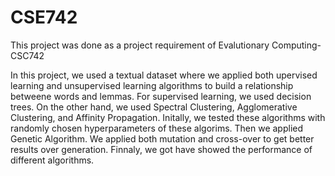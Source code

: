 # CSE742
This project was done as a project requirement of Evalutionary Computing-CSC742

In this project, we used a textual dataset where we applied both upervised learning and unsupervised learning algorithms to build a relationship betweene words and lemmas. For supervised learning, we used decision trees. On the other hand, we used Spectral Clustering, Agglomerative Clustering, and Affinity
Propagation. Initally, we tested these algorithms with randomly chosen hyperparameters of these algorims. Then we applied Genetic Algorithm. We applied both mutation and cross-over to get better results over generation. Finnaly, we got have showed the performance of different algorithms. 
